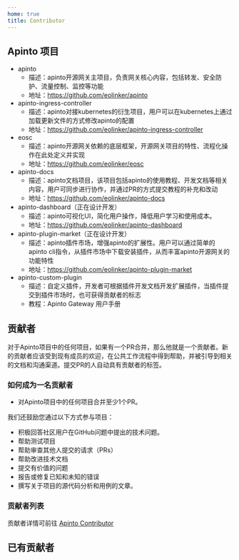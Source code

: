 ```yaml
---
home: true
title: Contributor
---
```

## Apinto 项目
- apinto
  - 描述：apinto开源网关主项目，负责网关核心内容，包括转发、安全防护、流量控制、监控等功能
  - 地址：https://github.com/eolinker/apinto
- apinto-ingress-controller
  - 描述：apinto对接kubernetes的衍生项目，用户可以在kubernetes上通过加载更新文件的方式修改apinto的配置
  - 地址：https://github.com/eolinker/apinto-ingress-controller
- eosc
  - 描述：apinto开源网关依赖的底层框架，开源网关项目的特性、流程化操作在此处定义并实现
  - 地址：https://github.com/eolinker/eosc
- apinto-docs
  - 描述：apinto文档项目，该项目包括apinto的使用教程、开发文档等相关内容，用户可同步进行协作，并通过PR的方式提交教程的补充和改动
  - 地址：https://github.com/eolinker/apinto-docs
- apinto-dashboard（正在设计开发）
  - 描述：apinto可视化UI，简化用户操作，降低用户学习和使用成本。
  - 地址：https://github.com/eolinker/apinto-dashboard
- apinto-plugin-market（正在设计开发）
  - 描述：apinto插件市场，增强apinto的扩展性。用户可以通过简单的apinto cli指令，从插件市场中下载安装插件，从而丰富apinto开源网关的功能特性
  - 地址：https://github.com/eolinker/apinto-plugin-market
- apinto-custom-plugin
  - 描述：自定义插件，开发者可根据插件开发文档开发扩展插件，当插件提交到插件市场时，也可获得贡献者的标志
  - 教程：Apinto Gateway 用户手册
## 贡献者
  对于Apinto项目中的任何项目，如果有一个PR合并，那么他就是一个贡献者。新的贡献者应该受到现有成员的欢迎，在公共工作流程中得到帮助，并被引导到相关的文档和沟通渠道。提交PR的人自动具有贡献者的标签。  

### 如何成为一名贡献者
- 对Apinto项目中的任何项目合并至少1个PR。

我们还鼓励您通过以下方式参与项目：
  - 积极回答社区用户在GitHub问题中提出的技术问题。
  - 帮助测试项目
  - 帮助审查其他人提交的请求（PRs）
  - 帮助改进技术文档
  - 提交有价值的问题
  - 报告或修复已知和未知的错误
  - 撰写关于项目的源代码分析和用例的文章。
### 贡献者列表
  贡献者详情可前往 [Apinto Contributor](https://github.com/eolinker/apinto/graphs/contributors)


## 已有贡献者
<Contributor />